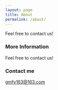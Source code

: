 ```yaml
---
layout: page
title: About
permalink: /about/
---
```


Feel free to contact us!

### More Information

Feel free to contact us!

### Contact me

[gmfy163@163.com](mailto:gmfy163@163.com)

